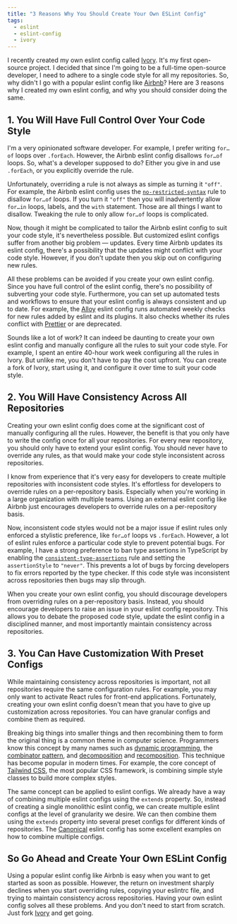 ```yaml
---
title: "3 Reasons Why You Should Create Your Own ESLint Config"
tags:
  - eslint
  - eslint-config
  - ivory
---
```


I recently created my own eslint config called [Ivory](https://www.npmjs.com/package/eslint-config-ivory). It's my first open-source project. I decided that since I'm going to be a full-time open-source developer, I need to adhere to a single code style for all my repositories. So, why didn't I go with a popular eslint config like [Airbnb](https://github.com/airbnb/javascript)? Here are 3 reasons why I created my own eslint config, and why you should consider doing the same.

## 1. You Will Have Full Control Over Your Code Style

I'm a very opinionated software developer. For example, I prefer writing `for…of` loops over `.forEach`. However, the Airbnb eslint config disallows `for…of` loops. So, what's a developer supposed to do? Either you give in and use `.forEach`, or you explicitly override the rule.

Unfortunately, overriding a rule is not always as simple as turning it `"off"`. For example, the Airbnb eslint config uses the [`no-restricted-syntax`](https://eslint.org/docs/latest/rules/no-restricted-syntax) rule to disallow `for…of` loops. If you turn it `"off"` then you will inadvertently allow `for…in` loops, labels, and the `with` statement. Those are all things I want to disallow. Tweaking the rule to only allow `for…of` loops is complicated.

Now, though it might be complicated to tailor the Airbnb eslint config to suit your code style, it's nevertheless possible. But customized eslint configs suffer from another big problem — updates. Every time Airbnb updates its eslint config, there's a possibility that the updates might conflict with your code style. However, if you don't update then you skip out on configuring new rules.

All these problems can be avoided if you create your own eslint config. Since you have full control of the eslint config, there's no possibility of subverting your code style. Furthermore, you can set up automated tests and workflows to ensure that your eslint config is always consistent and up to date. For example, the [Alloy](https://github.com/AlloyTeam/eslint-config-alloy#philosophy) eslint config runs automated weekly checks for new rules added by eslint and its plugins. It also checks whether its rules conflict with [Prettier](https://prettier.io/) or are deprecated.

Sounds like a lot of work? It can indeed be daunting to create your own eslint config and manually configure all the rules to suit your code style. For example, I spent an entire 40-hour work week configuring all the rules in Ivory. But unlike me, you don't have to pay the cost upfront. You can create a fork of Ivory, start using it, and configure it over time to suit your code style.

## 2. You Will Have Consistency Across All Repositories

Creating your own eslint config does come at the significant cost of manually configuring all the rules. However, the benefit is that you only have to write the config once for all your repositories. For every new repository, you should only have to extend your eslint config. You should never have to override any rules, as that would make your code style inconsistent across repositories.

I know from experience that it's very easy for developers to create multiple repositories with inconsistent code styles. It's effortless for developers to override rules on a per-repository basis. Especially when you're working in a large organization with multiple teams. Using an external eslint config like Airbnb just encourages developers to override rules on a per-repository basis.

Now, inconsistent code styles would not be a major issue if eslint rules only enforced a stylistic preference, like `for…of` loops vs `.forEach`. However, a lot of eslint rules enforce a particular code style to prevent potential bugs. For example, I have a strong preference to ban type assertions in TypeScript by enabling the [`consistent-type-assertions`](https://typescript-eslint.io/rules/consistent-type-assertions) rule and setting the `assertionStyle` to `"never"`. This prevents a lot of bugs by forcing developers to fix errors reported by the type checker. If this code style was inconsistent across repositories then bugs may slip through.

When you create your own eslint config, you should discourage developers from overriding rules on a per-repository basis. Instead, you should encourage developers to raise an issue in your eslint config repository. This allows you to debate the proposed code style, update the eslint config in a disciplined manner, and most importantly maintain consistency across repositories.

## 3. You Can Have Customization With Preset Configs

While maintaining consistency across repositories is important, not all repositories require the same configuration rules. For example, you may only want to activate React rules for front-end applications. Fortunately, creating your own eslint config doesn't mean that you have to give up customization across repositories. You can have granular configs and combine them as required.

Breaking big things into smaller things and then recombining them to form the original thing is a common theme in computer science. Programmers know this concept by many names such as [dynamic programming](https://en.wikipedia.org/wiki/Dynamic_programming), the [combinator pattern](https://wiki.haskell.org/Combinator_pattern), and [decomposition](http://worrydream.com/LearnableProgramming/) and [recomposition](https://www.cs.kent.ac.uk/people/staff/dat/miranda/whyfp90.pdf). This technique has become popular in modern times. For example, the core concept of [Tailwind CSS](https://tailwindcss.com/), the most popular CSS framework, is combining simple style classes to build more complex styles.

The same concept can be applied to eslint configs. We already have a way of combining multiple eslint configs using the `extends` property. So, instead of creating a single monolithic eslint config, we can create multiple eslint configs at the level of granularity we desire. We can then combine them using the `extends` property into several preset configs for different kinds of repositories. The [Canonical](https://github.com/gajus/eslint-config-canonical#example-configuration) eslint config has some excellent examples on how to combine multiple configs.

## So Go Ahead and Create Your Own ESLint Config

Using a popular eslint config like Airbnb is easy when you want to get started as soon as possible. However, the return on investment sharply declines when you start overriding rules, copying your eslintrc file, and trying to maintain consistency across repositories. Having your own eslint config solves all these problems. And you don't need to start from scratch. Just fork [Ivory](https://www.npmjs.com/package/eslint-config-ivory) and get going.

